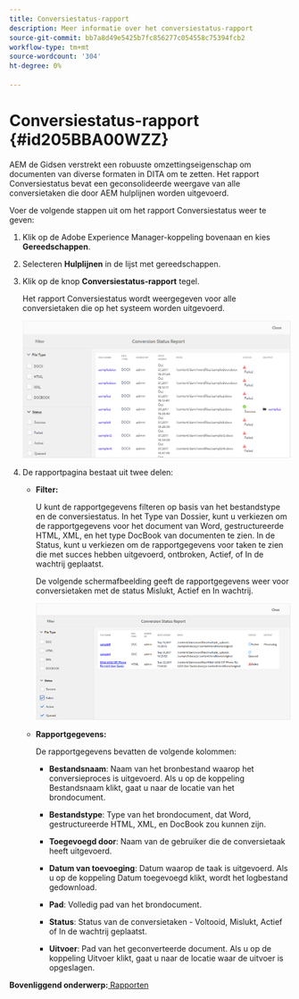```yaml
---
title: Conversiestatus-rapport
description: Meer informatie over het conversiestatus-rapport
source-git-commit: bb7a8d49e5425b7fc856277c054558c75394fcb2
workflow-type: tm+mt
source-wordcount: '304'
ht-degree: 0%

---
```



# Conversiestatus-rapport {#id205BBA00WZZ}

AEM de Gidsen verstrekt een robuuste omzettingseigenschap om documenten van diverse formaten in DITA om te zetten. Het rapport Conversiestatus bevat een geconsolideerde weergave van alle conversietaken die door AEM hulplijnen worden uitgevoerd.

Voer de volgende stappen uit om het rapport Conversiestatus weer te geven:

1. Klik op de Adobe Experience Manager-koppeling bovenaan en kies **Gereedschappen**.

1. Selecteren **Hulplijnen** in de lijst met gereedschappen.

1. Klik op de knop **Conversiestatus-rapport** tegel.

   Het rapport Conversiestatus wordt weergegeven voor alle conversietaken die op het systeem worden uitgevoerd.

   ![](images/conversion-status-report.png)

1. De rapportpagina bestaat uit twee delen:

   - **Filter:**

      U kunt de rapportgegevens filteren op basis van het bestandstype en de conversiestatus. In het Type van Dossier, kunt u verkiezen om de rapportgegevens voor het document van Word, gestructureerde HTML, XML, en het type DocBook van documenten te zien. In de Status, kunt u verkiezen om de rapportgegevens voor taken te zien die met succes hebben uitgevoerd, ontbroken, Actief, of In de wachtrij geplaatst.

      De volgende schermafbeelding geeft de rapportgegevens weer voor conversietaken met de status Mislukt, Actief en In wachtrij.

      ![](images/conversion-report-failed-active-queued.png)

   - **Rapportgegevens:**

      De rapportgegevens bevatten de volgende kolommen:

      - **Bestandsnaam**: Naam van het bronbestand waarop het conversieproces is uitgevoerd. Als u op de koppeling Bestandsnaam klikt, gaat u naar de locatie van het brondocument.

      - **Bestandstype**: Type van het brondocument, dat Word, gestructureerde HTML, XML, en DocBook zou kunnen zijn.

      - **Toegevoegd door**: Naam van de gebruiker die de conversietaak heeft uitgevoerd.

      - **Datum van toevoeging**: Datum waarop de taak is uitgevoerd. Als u op de koppeling Datum toegevoegd klikt, wordt het logbestand gedownload.

      - **Pad**: Volledig pad van het brondocument.

      - **Status**: Status van de conversietaken - Voltooid, Mislukt, Actief of In de wachtrij geplaatst.

      - **Uitvoer**: Pad van het geconverteerde document. Als u op de koppeling Uitvoer klikt, gaat u naar de locatie waar de uitvoer is opgeslagen.


**Bovenliggend onderwerp:**[ Rapporten](reports-intro.md)

